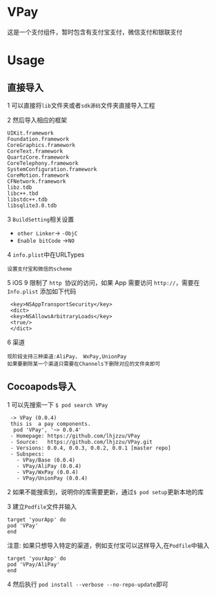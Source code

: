 # VPay
这是一个支付组件，暂时包含有支付宝支付，微信支付和银联支付


# Usage 

## 直接导入
1 可以直接将`lib`文件夹或者`sdk源码`文件夹直接导入工程

2 然后导入相应的框架

    UIKit.framework 
    Foundation.framework 
    CoreGraphics.framework
    CoreText.framework
    QuartzCore.framework
    CoreTelephony.framework
    SystemConfiguration.framework
    CoreMotion.framework
    CFNetwork.framework
    libz.tdb
    libc++.tbd 
    libstdc++.tdb
    libsqlite3.0.tdb

3 `BuildSetting`相关设置
   
   * `other Linker`-> `-ObjC`
   * `Enable bitCode` ->`NO`
  
4 `info.plist`中在URLTypes
    
    设置支付宝和微信的scheme
5 iOS 9 限制了 `http `协议的访问，如果 App 需要访问 `http://`，需要在 `Info.plist` 添加如下代码    

     <key>NSAppTransportSecurity</key>
     <dict>
     <key>NSAllowsArbitraryLoads</key>
     <true/>
     </dict>
     
 6 	渠道
    
    现阶段支持三种渠道:AliPay， WxPay,UnionPay
    如果要删除某一个渠道只需要在Channels下删除对应的文件夹即可
    
## Cocoapods导入

1 可以先搜索一下
   `$ pod search VPay `
   
     -> VPay (0.0.4)
     this is  a pay components.
      pod 'VPay', '~> 0.0.4'
     - Homepage: https://github.com/lhjzzu/VPay
     - Source:   https://github.com/lhjzzu/VPay.git
     - Versions: 0.0.4, 0.0.3, 0.0.2, 0.0.1 [master repo]
     - Subspecs:
       - VPay/Base (0.0.4)
       - VPay/AliPay (0.0.4)
       - VPay/WxPay (0.0.4)
       - VPay/UnionPay (0.0.4)
2 如果不能搜索到，说明你的库需要更新，通过`$ pod setup`更新本地的库
 
3 建立`Podfile`文件并输入

    target 'yourApp' do
    pod 'VPay'
    end
    
  注意: 如果只想导入特定的渠道，例如支付宝可以这样导入,在`Podfile`中输入
   
    target 'yourApp' do
    pod 'VPay/AliPay'
    end
  
 
4 然后执行 `pod install --verbose --no-repo-update`即可
   
   
 